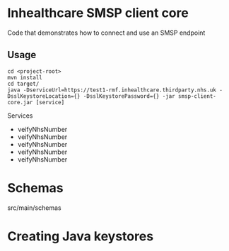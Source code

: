 # Inhealthcare SMSP client core

Code that demonstrates how to connect and use an SMSP endpoint

## Usage

	cd <project-root>
	mvn install
	cd target/
	java -DserviceUrl=https://test1-rmf.inhealthcare.thirdparty.nhs.uk -DsslKeystoreLocation={} -DsslKeystorePassword={} -jar smsp-client-core.jar [service]

Services
* veifyNhsNumber
* veifyNhsNumber 
* veifyNhsNumber 
* veifyNhsNumber 
* veifyNhsNumber  

# Schemas

src/main/schemas

# Creating Java keystores

